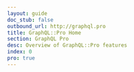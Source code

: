 ```yaml
---
layout: guide
doc_stub: false
outbound_url: http://graphql.pro
title: GraphQL::Pro Home
section: GraphQL Pro
desc: Overview of GraphQL::Pro features
index: 0
pro: true
---
```

